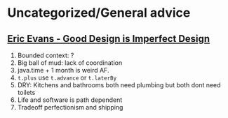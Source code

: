 # Uncategorized/General advice

## [Eric Evans - Good Design is Imperfect Design](https://www.youtube.com/watch?v=lY54TmmEllY)

1. Bounded context: ?
2. Big ball of mud: lack of coordination
3. java.time + 1 month is weird AF.
4. `t.plus` use `t.advance` or `t.laterBy`
5. DRY: Kitchens and bathrooms both need plumbing but both dont need toilets
6. Life and software is path dependent
7. Tradeoff perfectionism and shipping
